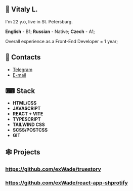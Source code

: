 ## 👋 Vitaly L. 
I'm 22 y.o, live in St. Petersburg.

**English** - B1; **Russian** - Native; **Czech** - A1;

Overall experience as a Front-End Developer = 1 year;

## 📲 Contacts 

- [Telegram](https://t.me/vileontev) 
- [E-mail](mailto:exwadecoop@gmail.com)

## ⌨ Stack

- **HTML/CSS**
- **JAVASCRIPT**
- **REACT + VITE**
- **TYPESCRIPT**
- **TAILWIND CSS**
- **SCSS/POSTCSS**
- **GIT**

## 🕸 Projects

### https://github.com/exWade/truestory

### https://github.com/exWade/react-app-shprotify


<!--
**exWade/exWade** is a ✨ _special_ ✨ repository because its `README.md` (this file) appears on your GitHub profile.

Here are some ideas to get you started:

- 🔭 I’m currently working on ...
- 🌱 I’m currently learning ...
- 👯 I’m looking to collaborate on ...
- 🤔 I’m looking for help with ...
- 💬 Ask me about ...
- 📫 How to reach me: ...
- 😄 Pronouns: ...
- ⚡ Fun fact: ...
-->
